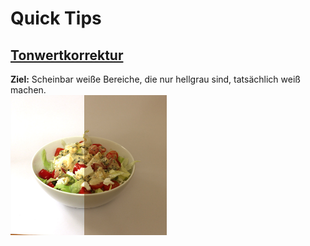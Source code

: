 # Quick Tips

## [Tonwertkorrektur](/Photoshop/QuickTips/Tonwertkorrektur)
**Ziel:** Scheinbar weiße Bereiche, die nur hellgrau sind, tatsächlich weiß machen.  <br />
<img src="/images/ps-tips-korrektur.png?raw=true" width="250" height="224" />

